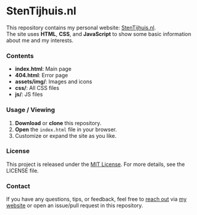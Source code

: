 # StenTijhuis.nl


This repository contains my personal website: [StenTijhuis.nl](https://stentijhuis.nl/).  
The site uses **HTML**, **CSS**, and **JavaScript** to show some basic information about me and my interests.

### Contents
- **index.html**: Main page
- **404.html**: Error page
- **assets/img/**: Images and icons
- **css/**: All CSS files  
- **js/**: JS files  

### Usage / Viewing
1. **Download** or **clone** this repository.  
2. **Open** the `index.html` file in your browser.  
3. Customize or expand the site as you like.

### License
This project is released under the [MIT License](LICENSE). For more details, see the LICENSE file.

### Contact
If you have any questions, tips, or feedback, feel free to [reach out](https://stentijhuis.nl/#contact) via [my website](https://stentijhuis.nl/) or open an issue/pull request in this repository.
